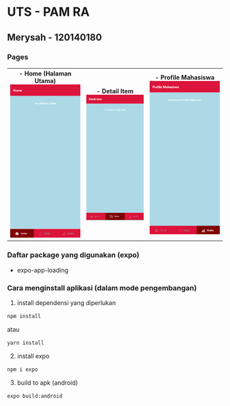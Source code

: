 # UTS - PAM RA
## Merysah - 120140180

### Pages
<table>
  <tr>
    <th>- Home (Halaman Utama)
<img src="assets/home.png" width="300px"></th>
    <th>- Detail Item
<img src="assets/detail.png" width="350px"></th>
    <th>- Profile Mahasiswa
<img src="assets/profile.png" width="300px"></th>
  </tr>
</table>

### Daftar package yang digunakan (expo)
- expo-app-loading

### Cara menginstall aplikasi (dalam mode pengembangan)

1. install dependensi yang diperlukan
```sh 
npm install
```
atau
```sh 
yarn install
```
2. install expo
```sh 
npm i expo
```
3. build to apk (android)
```sh 
expo build:android
```
